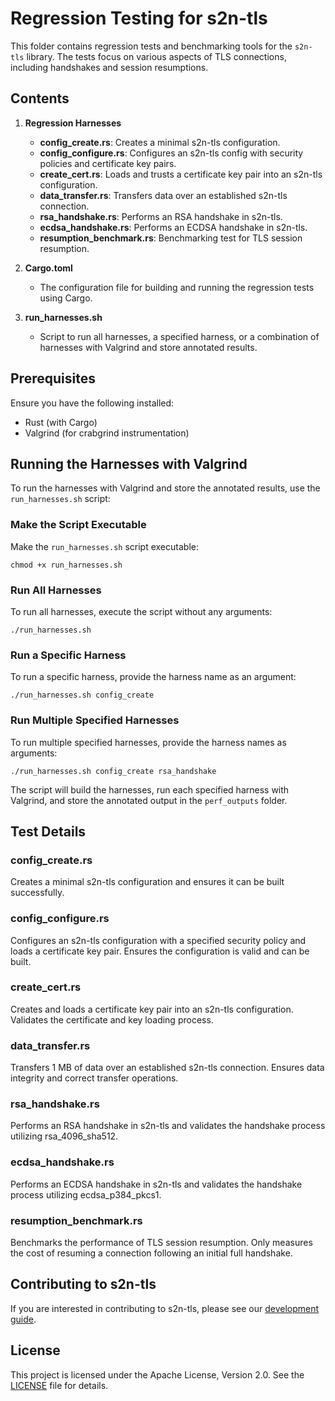 # Regression Testing for s2n-tls

This folder contains regression tests and benchmarking tools for the `s2n-tls` library. The tests focus on various aspects of TLS connections, including handshakes and session resumptions.

## Contents

1. **Regression Harnesses**
   - **config_create.rs**: Creates a minimal s2n-tls configuration.
   - **config_configure.rs**: Configures an s2n-tls config with security policies and certificate key pairs.
   - **create_cert.rs**: Loads and trusts a certificate key pair into an s2n-tls configuration.
   - **data_transfer.rs**: Transfers data over an established s2n-tls connection.
   - **rsa_handshake.rs**: Performs an RSA handshake in s2n-tls.
   - **ecdsa_handshake.rs**: Performs an ECDSA handshake in s2n-tls.
   - **resumption_benchmark.rs**: Benchmarking test for TLS session resumption.

2. **Cargo.toml**
   - The configuration file for building and running the regression tests using Cargo.

3. **run_harnesses.sh**
   - Script to run all harnesses, a specified harness, or a combination of harnesses with Valgrind and store annotated results.


## Prerequisites

Ensure you have the following installed:
- Rust (with Cargo)
- Valgrind (for crabgrind instrumentation)

## Running the Harnesses with Valgrind
To run the harnesses with Valgrind and store the annotated results, use the `run_harnesses.sh` script:

### Make the Script Executable

Make the `run_harnesses.sh` script executable:

```
chmod +x run_harnesses.sh
```

### Run All Harnesses

To run all harnesses, execute the script without any arguments:

```
./run_harnesses.sh
```

### Run a Specific Harness

To run a specific harness, provide the harness name as an argument:

```
./run_harnesses.sh config_create
```

### Run Multiple Specified Harnesses

To run multiple specified harnesses, provide the harness names as arguments:

```
./run_harnesses.sh config_create rsa_handshake
```

The script will build the harnesses, run each specified harness with Valgrind, and store the annotated output in the `perf_outputs` folder.

## Test Details

### config_create.rs

Creates a minimal s2n-tls configuration and ensures it can be built successfully.

### config_configure.rs

Configures an s2n-tls configuration with a specified security policy and loads a certificate key pair. Ensures the configuration is valid and can be built.

### create_cert.rs

Creates and loads a certificate key pair into an s2n-tls configuration. Validates the certificate and key loading process.

### data_transfer.rs

Transfers 1 MB of data over an established s2n-tls connection. Ensures data integrity and correct transfer operations.

### rsa_handshake.rs

Performs an RSA handshake in s2n-tls and validates the handshake process utilizing rsa_4096_sha512.

### ecdsa_handshake.rs

Performs an ECDSA handshake in s2n-tls and validates the handshake process utilizing ecdsa_p384_pkcs1.

### resumption_benchmark.rs

Benchmarks the performance of TLS session resumption. Only measures the cost of resuming a connection following an initial full handshake.

## Contributing to s2n-tls

If you are interested in contributing to s2n-tls, please see our [development guide](https://github.com/aws/s2n-tls/blob/main/docs/DEVELOPMENT-GUIDE.md).

## License

This project is licensed under the Apache License, Version 2.0. See the [LICENSE](LICENSE) file for details.
